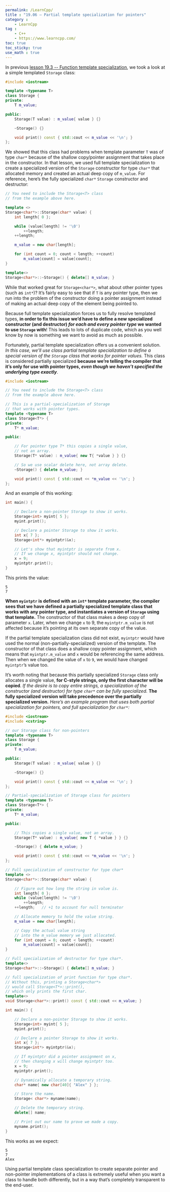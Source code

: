 ```yaml
---
permalink: /LearnCpp/
title : "19.06 — Partial template specialization for pointers"
category :
    - LearnCpp
tag : 
    - C++
    - https://www.learncpp.com/
toc: true  
toc_sticky: true 
use_math : true
---
```



In previous [lesson 19.3 -- Function template specialization](https://www.learncpp.com/cpp-tutorial/function-template-specialization/), we took a look at a simple templated `Storage` class:

```c++
#include <iostream>

template <typename T>
class Storage {
private:
    T m_value;

public:
    Storage(T value) : m_value{ value } {}

    ~Storage() {}

    void print() const { std::cout << m_value << '\n'; }
};
```

We showed that this class had problems when template parameter `T` was of type `char*` because of the shallow copy/pointer assignment that takes place in the constructor. In that lesson, we used full template specialization to create a specialized version of the `Storage` constructor for type `char*` that allocated memory and created an actual deep copy of `m_value`. For reference, here’s the fully specialized `char*` `Storage` constructor and destructor:

```c++
// You need to include the Storage<T> class 
// from the example above here.

template <>
Storage<char*>::Storage(char* value) {
    int length{ 0 };

    while (value[length] != '\0')
        ++length;
    ++length;

    m_value = new char[length];

    for (int count = 0; count < length; ++count)
        m_value[count] = value[count];
}

template<>
Storage<char*>::~Storage() { delete[] m_value; }
```

While that worked great for `Storage<char*>`, what about other pointer types (such as `int*`)? It’s fairly easy to see that if `T` is any pointer type, then we run into the problem of the constructor doing a pointer assignment instead of making an actual deep copy of the element being pointed to.

Because full template specialization forces us to fully resolve templated types, **in order to fix this issue we’d have to define a new specialized constructor (and destructor) *for each and every pointer type* we wanted to use `Storage` with**! This leads to lots of duplicate code, which as you well know by now is something we want to avoid as much as possible.

Fortunately, partial template specialization offers us a convenient solution. *In this case, we’ll use class partial template specialization to define a special version of the `Storage` class that works for pointer values.* This class is considered partially specialized **because we’re telling the compiler that it’s only for use with pointer types, *even though we haven’t specified the underlying type exactly***.

```c++
#include <iostream>

// You need to include the Storage<T> class 
// from the example above here.

// This is a partial-specialization of Storage
// that works with pointer types.
template <typename T>
class Storage<T*> {
private:
    T* m_value;

public:

    // For pointer type T* this copies a single value,
    // not an array.
    Storage(T* value) : m_value{ new T{ *value } } {}

    // So we use scalar delete here, not array delete.
    ~Storage() { delete m_value; }

    void print() const { std::cout << *m_value << '\n'; }
};
```

And an example of this working:

```c++
int main() {

    // Declare a non-pointer Storage to show it works.
    Storage<int> myint{ 5 };
    myint.print();

    // Declare a pointer Storage to show it works.
    int x{ 7 };
    Storage<int*> myintptr(&x);

    // Let's show that myintptr is separate from x.
    // If we change x, myintptr should not change.
    x = 9;
    myintptr.print();
}
```

This prints the value:

```
5
7
```

**When `myintptr` is defined with an `int*` template parameter, the compiler sees that we have defined a partially specialized template class that works with any pointer type, and instantiates a version of `Storage` using that template.** The constructor of that class makes a deep copy of parameter `x`. Later, when we change `x` to 9, the `myintptr.m_value` is not affected because it’s pointing at its own separate copy of the value.

If the partial template specialization class did not exist, `myintptr` would have used the normal (non-partially-specialized) version of the template. The constructor of that class does a shallow copy pointer assignment, which means that `myintptr.m_value` and `x` would be referencing the same address. Then when we changed the value of `x` to `9`, we would have changed `myintptr`’s value too.

It’s worth noting that because this partially specialized `Storage` class only allocates a single value, **for C-style strings, only the first character will be copied**. *If the desire is to copy entire strings, a specialization of the constructor (and destructor) for type `char*` can be fully specialized.* **The fully specialized version will take precedence over the partially specialized version.** *Here’s an example program that uses both partial specialization for pointers, and full specialization for `char*`:*

```c++
#include <iostream>
#include <cstring>

// our Storage class for non-pointers
template <typename T>
class Storage {
private:
    T m_value;

public:
    Storage(T value) : m_value{ value } {}

    ~Storage() {}

    void print() const { std::cout << m_value << '\n'; }
};

// Partial-specialization of Storage class for pointers
template <typename T>
class Storage<T*> {
private:
    T* m_value;

public:

    // This copies a single value, not an array.
    Storage(T* value) : m_value{ new T { *value } } {}

    ~Storage() { delete m_value; }

    void print() const { std::cout << *m_value << '\n'; }
};

// Full specialization of constructor for type char*
template <>
Storage<char*>::Storage(char* value) {

    // Figure out how long the string in value is.
    int length{ 0 };
    while (value[length] != '\0')
        ++length;
    ++length;   // +1 to account for null terminator

    // Allocate memory to hold the value string.
    m_value = new char[length];

    // Copy the actual value string 
    // into the m_value memory we just allocated.
    for (int count = 0; count < length; ++count)
        m_value[count] = value[count];
}

// Full specialization of destructor for type char*.
template<>
Storage<char*>::~Storage() { delete[] m_value; }

// full specialization of print function for type char*.
// Without this, printing a Storage<char*> 
// would call Storage<T*>::print(),
// which only prints the first char.
template<>
void Storage<char*>::print() const { std::cout << m_value; }

int main() {

    // Declare a non-pointer Storage to show it works.
    Storage<int> myint{ 5 };
    myint.print();

    // Declare a pointer Storage to show it works.
    int x{ 7 };
    Storage<int*> myintptr(&x);

    // If myintptr did a pointer assignment on x,
    // then changing x will change myintptr too.
    x = 9;
    myintptr.print();

    // Dynamically allocate a temporary string.
    char* name{ new char[40]{ "Alex" } };

    // Store the name.
    Storage< char*> myname(name);

    // Delete the temporary string.
    delete[] name;

    // Print out our name to prove we made a copy.
    myname.print();
}
```

This works as we expect:

```
5
7
Alex
```

Using partial template class specialization to create separate pointer and non-pointer implementations of a class is extremely useful when you want a class to handle both differently, but in a way that’s completely transparent to the end-user.
